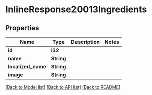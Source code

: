 # InlineResponse20013Ingredients

## Properties

Name | Type | Description | Notes
------------ | ------------- | ------------- | -------------
**id** | **i32** |  | 
**name** | **String** |  | 
**localized_name** | **String** |  | 
**image** | **String** |  | 

[[Back to Model list]](../README.md#documentation-for-models) [[Back to API list]](../README.md#documentation-for-api-endpoints) [[Back to README]](../README.md)


